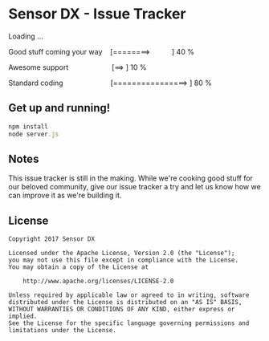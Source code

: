 # Sensor DX - Issue Tracker
Loading ...

Good stuff coming your way&nbsp;&nbsp;&nbsp;
[========>&nbsp;&nbsp;&nbsp;&nbsp;&nbsp;&nbsp;&nbsp;&nbsp;&nbsp;&nbsp;&nbsp;] 40 %

Awesome support
&nbsp;&nbsp;&nbsp;&nbsp;&nbsp;&nbsp;&nbsp;&nbsp;&nbsp;&nbsp;&nbsp;&nbsp;&nbsp;&nbsp;&nbsp;&nbsp;&nbsp;&nbsp;&nbsp;&nbsp;&nbsp;[==>&#09;&#09;&#09;&#09;] 10 %

Standard coding
&nbsp;&nbsp;&nbsp;&nbsp;&nbsp;&nbsp;&nbsp;&nbsp;&nbsp;&nbsp;&nbsp;&nbsp;&nbsp;&nbsp;&nbsp;&nbsp;&nbsp;&nbsp;&nbsp;&nbsp;&nbsp;&nbsp;
[================>   ] 80 %


## Get up and running!

```ruby
npm install
node server.js
```
## Notes

This issue tracker is still in the making. While we're cooking good stuff for our beloved community, 
give our issue tracker a try and let us know how we can improve it as we're building it.

## License

    Copyright 2017 Sensor DX

    Licensed under the Apache License, Version 2.0 (the "License");
    you may not use this file except in compliance with the License.
    You may obtain a copy of the License at

        http://www.apache.org/licenses/LICENSE-2.0

    Unless required by applicable law or agreed to in writing, software
    distributed under the License is distributed on an "AS IS" BASIS,
    WITHOUT WARRANTIES OR CONDITIONS OF ANY KIND, either express or implied.
    See the License for the specific language governing permissions and
    limitations under the License.
